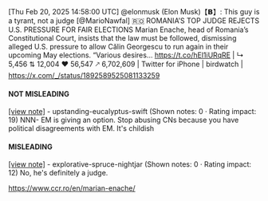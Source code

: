 [Thu Feb 20, 2025 14:58:00 UTC] @elonmusk (Elon Musk)【𝗕】: This guy is a tyrant, not a judge [@MarioNawfal] 🇷🇴 ROMANIA’S TOP JUDGE REJECTS U.S. PRESSURE FOR FAIR ELECTIONS Marian Enache, head of Romania’s Constitutional Court, insists that the law must be followed, dismissing alleged U.S. pressure to allow Călin Georgescu to run again in their upcoming May elections. “Various desires… https://t.co/hEl1iURqRE | ↳ 5,456 ⇅ 12,004 ♥ 56,547 🡕 6,702,609 | Twitter for iPhone | birdwatch | https://x.com/_/status/1892589525081133259

#### NOT MISLEADING

[[view note]](https://x.com/i/birdwatch/n/1892680484309848196) - upstanding-eucalyptus-swift (Shown notes: 0 · Rating impact: 19)
NNN- EM is giving an option. Stop abusing CNs because you have political disagreements with EM. It's childish

#### MISLEADING

[[view note]](https://x.com/i/birdwatch/n/1892644945728831777) - explorative-spruce-nightjar (Shown notes: 0 · Rating impact: 12)
No, he's definitely a judge.

https://www.ccr.ro/en/marian-enache/
